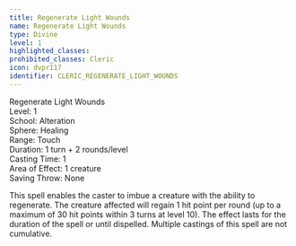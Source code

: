 ```yaml
---
title: Regenerate Light Wounds
name: Regenerate Light Wounds
type: Divine
level: 1
highlighted_classes: 
prohibited_classes: Cleric
icon: dvpr117
identifier: CLERIC_REGENERATE_LIGHT_WOUNDS
---
```

Regenerate Light Wounds  
Level: 1  
School: Alteration  
Sphere: Healing  
Range: Touch  
Duration: 1 turn + 2 rounds/level  
Casting Time: 1  
Area of Effect: 1 creature  
Saving Throw: None  
  
This spell enables the caster to imbue a creature with the ability to regenerate. The creature affected will regain 1 hit point per round (up to a maximum of 30 hit points within 3 turns at level 10). The effect lasts for the duration of the spell or until dispelled. Multiple castings of this spell are not cumulative.  
